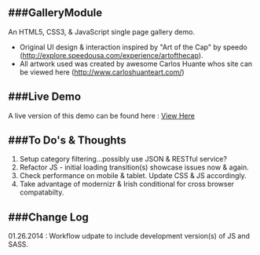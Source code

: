 ###GalleryModule
-------------------------
An HTML5, CSS3, &amp; JavaScript single page gallery demo.


* Original UI design & interaction inspired by "Art of the Cap" by speedo (http://explore.speedousa.com/experience/artofthecap).  </li>
* All artwork used was created by awesome Carlos Huante whos site can be viewed here (http://www.carloshuanteart.com/)</li>



###Live Demo
-------------------------
A live version of this demo can be found here : <a href="http://matrsomething.com/demos/GalleryModule/">View Here</a>



###To Do's &amp; Thoughts
-------------------------
1. Setup category filtering...possibly use JSON &amp; RESTful service? </li>
2. Refactor JS - initial loading transition(s) showcase issues now &amp; again.</li>
3. Check performance on mobile &amp; tablet.  Update CSS &amp; JS accordingly. </li>
4. Take advantage of modernizr &amp; Irish conditional <html> for cross browser compatabilty.</li>




###Change Log
-------------------------
01.26.2014 : Workflow udpate to include development version(s) of JS and SASS.
